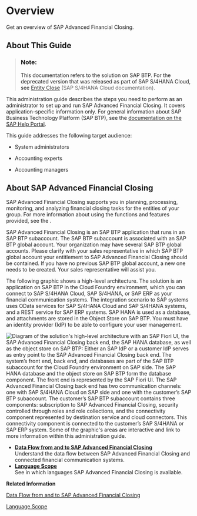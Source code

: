<!-- loio6e1af2743721420782fcb82472c9ce86 -->

# Overview

Get an overview of SAP Advanced Financial Closing.



<a name="loio6e1af2743721420782fcb82472c9ce86__section_ur1_hlm_scb"/>

## About This Guide

> ### Note:  
> This documentation refers to the solution on SAP BTP. For the deprecated version that was released as part of SAP S/4HANA Cloud, see [Entity Close](https://help.sap.com/docs/SAP_S4HANA_CLOUD/f28f75c165cc4626ba0359dc47edc4de/5e4381c85a544720920b78d20d656a4c.html?locale=en-US) \(SAP S/4HANA Cloud documentation\).

This administration guide describes the steps you need to perform as an administrator to set up and run SAP Advanced Financial Closing. It covers application-specific information only. For general information about SAP Business Technology Platform \(SAP BTP\), see the [documentation on the SAP Help Portal](https://help.sap.com/docs/BTP?locale=en-US).

This guide addresses the following target audience:

-   System administrators

-   Accounting experts

-   Accounting managers




<a name="loio6e1af2743721420782fcb82472c9ce86__section_ow4_5lm_scb"/>

## About SAP Advanced Financial Closing

SAP Advanced Financial Closing supports you in planning, processing, monitoring, and analyzing financial closing tasks for the entities of your group. For more information about using the functions and features provided, see the <?sap-ot O2O class="- topic/xref " href="239ab375e0334c149082cc6851644e8b.xml" text="user guide" desc="" xtrc="xref:3" xtrf="file:/home/builder/src/dita-all/crl1564036446177/loio5ac9737f9c0d44818734ea620b69186e_en-US/src/content/localization/en-us/6e1af2743721420782fcb82472c9ce86.xml" output-class="" outputTopicFile="file:/home/builder/tp.net.sf.dita-ot/2.3/plugins/com.elovirta.dita.markdown_1.3.0/xsl/dita2markdownImpl.xsl" ?>.

SAP Advanced Financial Closing is an SAP BTP application that runs in an SAP BTP subaccount. The SAP BTP subaccount is associated with an SAP BTP global account. Your organization may have several SAP BTP global accounts. Please clarify with your sales representative in which SAP BTP global account your entitlement to SAP Advanced Financial Closing should be contained. If you have no previous SAP BTP global account, a new one needs to be created. Your sales representative will assist you.

The following graphic shows a high-level architecture. The solution is an application on SAP BTP in the Cloud Foundry environment, which you can connect to SAP S/4HANA Cloud, SAP S/4HANA, or SAP ERP as your financial communication systems. The integration scenario to SAP systems uses OData services for SAP S/4HANA Cloud and SAP S/4HANA systems, and a REST service for SAP ERP systems. SAP HANA is used as a database, and attachments are stored in the Object Store on SAP BTP. You must have an identity provider \(IdP\) to be able to configure your user management.

![Diagram of the solution's high-level architecture with an SAP Fiori UI, the SAP Advanced Financial
                                                  Closing back end, the SAP HANA database, as well as the object store on SAP BTP: Either an SAP IdP or a customer IdP serves as entry
							point to the SAP Advanced Financial
                                                  Closing back end. The system’s front end, back
							end, and databases are part of the SAP BTP subaccount for the
							Cloud Foundry environment on SAP side. The SAP HANA database
							and the object store on SAP BTP form the database component.
							The front end is represented by the SAP Fiori UI. The SAP Advanced Financial
                                                  Closing
							back end has two communication channels: one with SAP S/4HANA Cloud on
							SAP side and one with the customer’s SAP BTP subaccount. The
							customer’s SAP BTP subaccount contains three components:
							subscription to SAP Advanced Financial
                                                  Closing, security controlled through roles and
							role collections, and the connectivity component represented by destination service and cloud connectors. This
							connectivity component is connected to the customer’s SAP S/4HANA or SAP ERP system. Some of the graphic's areas are interactive and
							link to more information within this administration guide.](images/AFC_High-Level_Architecture_Diagram_726b4eb.png)

-   **[Data Flow from and to SAP Advanced Financial Closing](data-flow-from-and-to-sap-advanced-financial-closing-56103b0.md "Understand the data flow between SAP Advanced Financial
                                                  Closing and connected financial communication
		systems.")**  
Understand the data flow between SAP Advanced Financial Closing and connected financial communication systems.
-   **[Language Scope](language-scope-4f635b9.md "See in which languages SAP Advanced Financial
                                                  Closing is available.")**  
See in which languages SAP Advanced Financial Closing is available.

**Related Information**  


[Data Flow from and to SAP Advanced Financial Closing](data-flow-from-and-to-sap-advanced-financial-closing-56103b0.md "Understand the data flow between SAP Advanced Financial Closing and connected financial communication systems.")

[Language Scope](language-scope-4f635b9.md "See in which languages SAP Advanced Financial Closing is available.")

